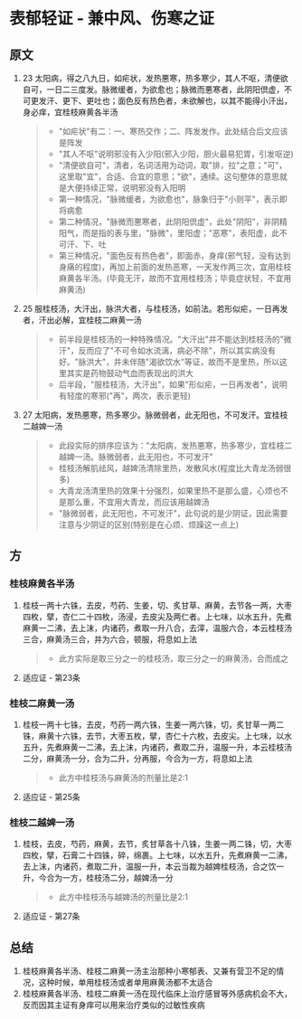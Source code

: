 # 表郁轻证 - 兼中风、伤寒之证
## 原文
1. 23 太阳病，得之八九日，如疟状，发热悪寒，热多寒少，其人不呕，清便欲自可，一日二三度发。脉微缓者，为欲愈也；脉微而悪寒者，此阴阳倶虚，不可更发汗、更下、更吐也；面色反有热色者，未欲解也，以其不能得小汗出，身必痒，宜桂枝麻黄各半汤
    > * "如疟状"有二：一、寒热交作；二、阵发发作。此处结合后文应该是阵发
    > * "其人不呕"说明邪没有入少阳(邪入少阳，胆火最易犯胃，引发呕逆)
    > * "清便欲自可"，清者，名词活用为动词，取"排，拉"之意；"可"，这里取"宜"，合适、合宜的意思；"欲"，通续。这句整体的意思就是大便持续正常，说明邪没有入阳明
    > * 第一种情况，"脉微缓者，为欲愈也"，脉象归于"小则平"，表示即将病愈
    > * 第二种情况，"脉微而悪寒者，此阴阳倶虚"，此处"阴阳"，非阴精阳气，而是指的表与里，"脉微"，里阳虚；"恶寒"，表阳虚，此不可汗、下、吐
    > * 第三种情况，"面色反有热色者"，即面赤，身痒(邪气轻，没有达到身痛的程度)，再加上前面的发热恶寒，一天发作两三次，宜用桂枝麻黄各半汤。(毕竟无汗，故而不宜用桂枝汤；毕竟症状轻，不宜用麻黄汤)
2. 25 服桂枝汤，大汗出，脉洪大者，与桂枝汤，如前法。若形似疟，一日再发者，汗出必解，宜桂枝二麻黄一汤
    > * 前半段是桂枝汤的一种特殊情况。"大汗出"并不能达到桂枝汤的"微汗"，反而应了"不可令如水流漓，病必不除"，所以其实病没有好。"脉洪大"，并未伴随"渴欲饮水"等证，故而不是里热，所以这里其实是药物鼓动气血而表现出的洪大
    > * 后半段，"服桂枝汤，大汗出"，如果"形似疟，一日再发者"，说明有轻度的寒邪("再"，两次，表示更轻)
3. 27 太阳病，发热悪寒，热多寒少。脉微弱者，此无阳也，不可发汗。宜桂枝二越婢一汤
    > * 此段实际的排序应该为："太阳病，发热悪寒，热多寒少，宜桂枝二越婢一汤。脉微弱者，此无阳也，不可发汗"
    > * 桂枝汤解肌祛风，越婢汤清除里热，发散风水(程度比大青龙汤弱很多)
    > * 大青龙汤清里热的效果十分强烈，如果里热不是那么盛，心烦也不是那么重，不宜用大青龙，而应该用越婢汤
    > * "脉微弱者，此无阳也，不可发汗"，此句说的是少阴证，因此需要注意与少阴证的区别(特别是在心烦、烦躁这一点上)

## 方
### 桂枝麻黄各半汤
1. 桂枝一两十六铢，去皮，芍药、生姜，切、炙甘草、麻黄，去节各一两，大枣四枚，擘，杏仁二十四枚，汤浸，去皮尖及两仁者。上七味，以水五升，先煮麻黄一二沸，去上沫，内诸药，煮取一升八合，去滓，温服六合，本云桂枝汤三合，麻黄汤三合，并为六合，顿服，将息如上法
    > * 此方实际是取三分之一的桂枝汤，取三分之一的麻黄汤，合而成之
2. 适应证 - 第23条

### 桂枝二麻黄一汤
1. 桂枝一两十七铢，去皮，芍药一两六铢，生姜一两六铢，切，炙甘草一两二铢，麻黄十六铢，去节，大枣五枚，擘，杏仁十六枚，去皮尖。上七味，以水五升，先煮麻黄一二沸，去上沫，内诸药，煮取二升，温服一升，本云桂枝汤二分，麻黄汤一分，合为二升，分再服，今合为一方，将息如上法
    > * 此方中桂枝汤与麻黄汤的剂量比是2:1
2. 适应证 - 第25条

### 桂枝二越婢一汤
1. 桂枝，去皮，芍药，麻黄，去节，炙甘草各十八铢，生姜一两二铢，切，大枣四枚，擘，石膏二十四铢，碎，绵裹。上七味，以水五升，先煮麻黄一二沸，去上沫，内诸药，煮取二升，温服一升，本云当裁为越婢桂枝汤，合之饮一升，今合为一方，桂枝汤二分，越婢汤一分
    > * 此方中桂枝汤与越婢汤的剂量比是2:1
2. 适应证 - 第27条

## 总结
1. 桂枝麻黄各半汤、桂枝二麻黄一汤主治那种小寒郁表、又兼有营卫不足的情况，这种时候，单用桂枝汤或者单用麻黄汤都不太适合
2. 桂枝麻黄各半汤、桂枝二麻黄一汤在现代临床上治疗感冒等外感病机会不大，反而因其主证有身痒可以用来治疗类似的过敏性疾病